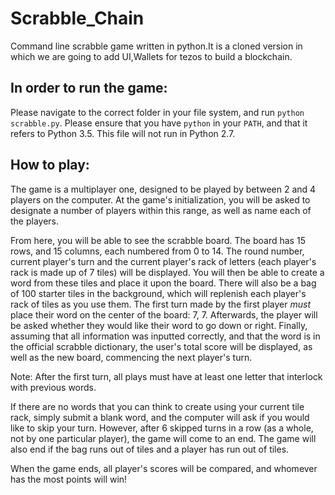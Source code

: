 # Scrabble_Chain
Command line scrabble game written in python.It is a cloned version in which we are going to add UI,Wallets for tezos to build a blockchain.

## In order to run the game:
Please navigate to the correct folder in your file system, and run `python scrabble.py`.
Please ensure that you have `python` in your `PATH`, and that it refers to Python 3.5. This file will not run in Python 2.7.

## How to play:

The game is a multiplayer one, designed to be played by between 2 and 4 players on the computer.
At the game's initialization, you will be asked to designate a number of players within this range, as well as name each of the players.

From here, you will be able to see the scrabble board. The board has 15 rows, and 15 columns, each numbered from 0 to 14. 
The round number, current player's turn and the current player's rack of letters (each player's rack is made up of 7 tiles) will be displayed. You will then be able to create a word from these tiles and place it upon the board. There will also be a bag of 100 starter tiles in the background, which will replenish each player's rack of tiles as you use them. The first turn made by the first player *must* place their word on the center of the board: 7, 7. Afterwards, the player will be asked whether they would like their word to go down or right. Finally, assuming that all information was inputted correctly, and that the word is in the official scrabble dictionary, the user's total score will be displayed, as well as the new board, commencing the next player's turn.

Note: After the first turn, all plays must have at least one letter that interlock with previous words. 

If there are no words that you can think to create using your current tile rack, simply submit a blank word, and the computer will ask if you would like to skip your turn. However, after 6 skipped turns in a row (as a whole, not by one particular player), the game will come to an end. The game will also end if the bag runs out of tiles and a player has run out of tiles. 

When the game ends, all player's scores will be compared, and whomever has the most points will win!
